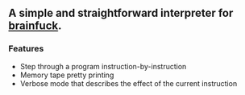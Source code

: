 ## A simple and straightforward interpreter for [brainfuck](https://en.wikipedia.org/wiki/Brainfuck).

### Features
* Step through a program instruction-by-instruction
* Memory tape pretty printing
* Verbose mode that describes the effect of the current instruction
